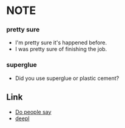 # NOTE
### pretty sure
- I'm pretty sure it's happened before.
- I was pretty sure of finishing the job.
 
### superglue
- Did you use superglue or plastic cement?



## Link
- [Do people say](https://dopeoplesay.com/)
- [deepl](https://www.deepl.com/ja/translator)
